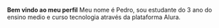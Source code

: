 **Bem vindo ao meu perfil**
Meu nome é Pedro, sou estudante do 3 ano do ensino medio e curso tecnologia através da plataforma Alura.
